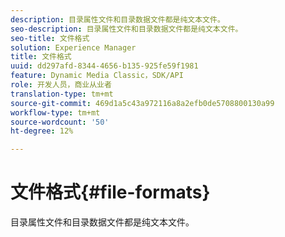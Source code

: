 ```yaml
---
description: 目录属性文件和目录数据文件都是纯文本文件。
seo-description: 目录属性文件和目录数据文件都是纯文本文件。
seo-title: 文件格式
solution: Experience Manager
title: 文件格式
uuid: dd297afd-8344-4656-b135-925fe59f1981
feature: Dynamic Media Classic，SDK/API
role: 开发人员，商业从业者
translation-type: tm+mt
source-git-commit: 469d1a5c43a972116a8a2efb0de5708800130a99
workflow-type: tm+mt
source-wordcount: '50'
ht-degree: 12%

---
```



# 文件格式{#file-formats}

目录属性文件和目录数据文件都是纯文本文件。

